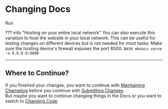# Changing Docs
Run 


??? info "Hosting on your entire local network"
    You can also execute this variation to host the website in your local network.
    This can be useful for testing changes on different devices but is not needed for most tasks.
    Make sure the hosting device's firewall exposes the port 8000.
    ```BASH
    mkdocs serve -a 0.0.0.0:8000
    ```

---
## Where to Continue?
If you finished your changes, you want to continue with [Maintaining Changelog](../Maintaining-Changelog.md)
before you continue with [Submitting Changes](../Submitting-Changes.md).  
But maybe you want to continue changing things in the Docs or you want to switch to [Changing Code](../Code/index.md).
